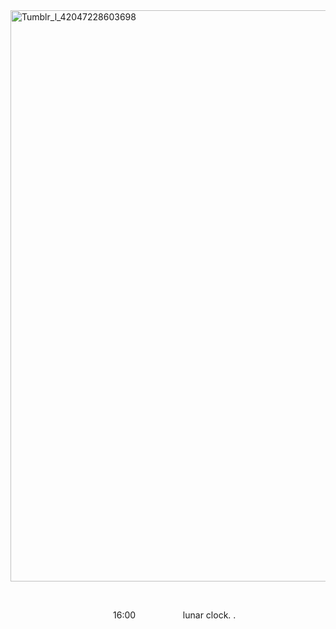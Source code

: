 <img width="1080" height="914" alt="Tumblr_l_42047228603698" src="https://github.com/user-attachments/assets/ee348aae-ff1a-40e0-bf05-4d0813a66b94" />

⠀⠀⠀


⠀⠀⠀⠀⠀⠀⠀⠀⠀⠀⠀⠀⠀⠀⠀⠀16:00⠀⠀ ⠀⠀⠀⠀⠀lunar clock. . 　 ⠀⠀⠀⠀⠀⠀⠀⠀⠀⠀⠀⠀⠀⠀⠀⠀⠀⠀⠀⠀⠀⠀⠀⠀
